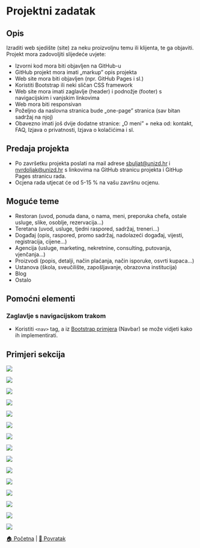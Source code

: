 # Projektni zadatak

## Opis

Izraditi web sjedište (site) za neku proizvoljnu temu ili klijenta, te ga objaviti. Projekt mora zadovoljiti slijedeće uvjete:
* Izvorni kod mora biti objavljen na GitHub-u
* GitHub projekt mora imati „markup” opis projekta
* Web site mora biti objavljen (npr. GitHub Pages i sl.)
* Koristiti Bootstrap ili neki sličan CSS framework
* Web site mora imati zaglavlje (header) i podnožje (footer) s navigacijskim i vanjskim linkovima
* Web mora biti responsivan
* Poželjno da naslovna stranica bude „one-page” stranica (sav bitan sadržaj na njoj)
* Obavezno imati još dvije dodatne stranice: „O meni” + neka od: kontakt, FAQ, Izjava o privatnosti, Izjava o kolačićima i sl.

## Predaja projekta
* Po završetku projekta poslati na mail adrese sbuljat@unizd.hr i nvrdoljak@unizd.hr s linkovima na GitHub stranicu projekta i GitHup Pages stranicu rada. 
* Ocjena rada utjecat će od 5-15 % na vašu završnu ocjenu.

## Moguće teme
* Restoran (uvod, ponuda dana, o nama, meni, preporuka chefa, ostale usluge, slike, osoblje, rezervacija…)
* Teretana (uvod, usluge, tjedni raspored, sadržaj, treneri…)
* Događaj (opis, raspored, promo sadržaj, nadolazeći događaj, vijesti, registracija, cijene…)
* Agencija (usluge, marketing, nekretnine, consulting, putovanja, vjenčanja…)
* Proizvodi (popis, detalji, način plaćanja, način isporuke, osvrti kupaca…)
* Ustanova (škola, sveučilište, zapošljavanje, obrazovna institucija)
* Blog
* Ostalo

## Pomoćni elementi

### Zaglavlje s navigacijskom trakom
* Koristiti ```<nav>``` tag, a iz [Bootstrap primjera](https://getbootstrap.com/docs/4.5/examples/) (Navbar) se može vidjeti kako ih 
implementirati.

## Primjeri sekcija

![](slike/our_services.png)

![](slike/gym.png)

![](slike/what_we_do.png)

![](slike/team.png)

![](slike/questions.png)

![](slike/propose.png)

![](slike/taste_this.png)

![](slike/reservation.png)

![](slike/houses.png)

![](slike/countdown.png)

![](slike/event_schedule.png)

![](slike/latest_posts.png)

![](slike/faq.png)

![](slike/pricing_plan.png)

![](slike/about_me.png)




[🏠 Početna](../../.) | [📃 Povratak](../.)
